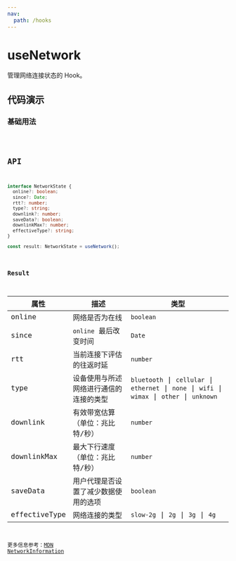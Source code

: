 ```yaml
---
nav:
  path: /hooks
---
```


# useNetwork

管理网络连接状态的 Hook。

## 代码演示

### 基础用法

<code src="./demo/demo1.tsx" />

## API

```typescript
interface NetworkState {
  online?: boolean;
  since?: Date;
  rtt?: number;
  type?: string;
  downlink?: number;
  saveData?: boolean;
  downlinkMax?: number;
  effectiveType?: string;
}

const result: NetworkState = useNetwork();
```

### Result

| 属性          | 描述                                   | 类型                                                                                           |
| ------------- | -------------------------------------- | ---------------------------------------------------------------------------------------------- |
| online        | 网络是否为在线                         | `boolean`                                                                                      |
| since         | `online` 最后改变时间                  | `Date`                                                                                         |
| rtt           | 当前连接下评估的往返时延               | `number`                                                                                       |
| type          | 设备使用与所述网络进行通信的连接的类型 | `bluetooth` \| `cellular` \| `ethernet` \| `none` \| `wifi` \| `wimax` \| `other` \| `unknown` |
| downlink      | 有效带宽估算（单位：兆比特/秒）        | `number`                                                                                       |
| downlinkMax   | 最大下行速度（单位：兆比特/秒）        | `number`                                                                                       |
| saveData      | 用户代理是否设置了减少数据使用的选项   | `boolean`                                                                                      |
| effectiveType | 网络连接的类型                         | `slow-2g` \| `2g` \| `3g` \| `4g`                                                              |

更多信息参考：[MDN NetworkInformation](https://developer.mozilla.org/en-US/docs/Web/API/NetworkInformation)
